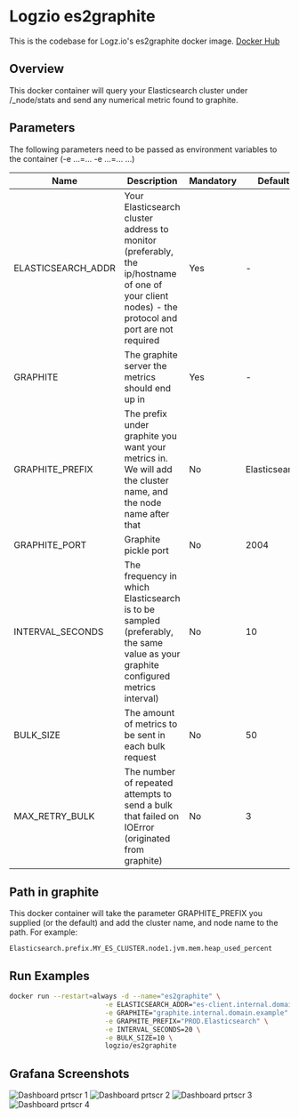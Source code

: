 # Logzio es2graphite
This is the codebase for Logz.io's es2graphite docker image.
[Docker Hub](https://hub.docker.com/r/logzio/es2graphite/)

## Overview
This docker container will query your Elasticsearch cluster under /_node/stats and send any numerical metric found to graphite.

## Parameters
The following parameters need to be passed as environment variables to the container (-e ...=... -e ...=... ...)

|Name|Description|Mandatory|Default| 
|---|---|---|---|
|ELASTICSEARCH_ADDR|Your Elasticsearch cluster address to monitor (preferably, the ip/hostname of one of your client nodes) - the protocol and port are not required|Yes|-|
|GRAPHITE|The graphite server the metrics should end up in|Yes|-|
|GRAPHITE_PREFIX|The prefix under graphite you want your metrics in. We will add the cluster name, and the node name after that|No|Elasticsearch|
|GRAPHITE_PORT|Graphite pickle port|No|2004|
|INTERVAL_SECONDS|The frequency in which Elasticsearch is to be sampled (preferably, the same value as your graphite configured metrics interval)|No|10|
|BULK_SIZE|The amount of metrics to be sent in each bulk request|No|50|
|MAX_RETRY_BULK|The number of repeated attempts to send a bulk that failed on IOError (originated from graphite)|No|3|


## Path in graphite
This docker container will take the parameter GRAPHITE_PREFIX you supplied (or the default) and add the cluster name, and node name to the path.
For example:
```
Elasticsearch.prefix.MY_ES_CLUSTER.node1.jvm.mem.heap_used_percent
```

## Run Examples
```bash
docker run --restart=always -d --name="es2graphite" \
                        -e ELASTICSEARCH_ADDR="es-client.internal.domain.example" \
                        -e GRAPHITE="graphite.internal.domain.example" \
                        -e GRAPHITE_PREFIX="PROD.Elasticsearch" \
                        -e INTERVAL_SECONDS=20 \
                        -e BULK_SIZE=10 \
                        logzio/es2graphite
```


## Grafana Screenshots
![Dashboard prtscr 1](https://i.imgsafe.org/fe55084226.png)
![Dashboard prtscr 2](https://i.imgsafe.org/fe551c38d3.png)
![Dashboard prtscr 3](https://i.imgsafe.org/fe550e9a68.png)
![Dashboard prtscr 4](https://i.imgsafe.org/fe55159ae8.png)
